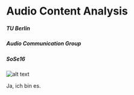 # Audio Content Analysis
##### TU Berlin
#####  Audio Communication Group
##### SoSe16

![alt text](http://www.create.aau.dk/audio/wp-content/uploads/2014/06/JesperBoldtFredrikGran.jpg 'really cool guyz')

Ja, ich bin es.
